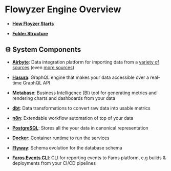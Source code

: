 # Flowyzer Engine Overview

- **[How Floyzer Starts](./starting_flow.md)**

- **[Folder Structure](./folder-overview/folder_structure.md)**

## ⚙️ System Components

- **[Airbyte](./system-components-overview/airbyte.md)**: Data integration platform for importing data from a [variety of sources](https://github.com/faros-ai/airbyte-connectors) (even [more sources](https://github.com/airbytehq/airbyte/tree/master/airbyte-integrations/connectors))

- **[Hasura](./system-components-overview/metabase.md)**: GraphQL engine that makes your data accessible over a real-time GraphQL API

- **[Metabase](./system-components-overview/metabase.md)**: Business Intelligence (BI) tool for generating metrics and rendering charts and dashboards from your data

- **[dbt](./system-components-overview/Data-transformation-dbt.md)**: Data transformations to convert raw data into usable metrics
- **[n8n](https://n8n.io/)**: Extendable workflow automation of top of your data
- **[PostgreSQL](https://www.postgresql.org)**: Stores all the your data in canonical representation
- **[Docker](https://www.docker.com)**: Container runtime to run the services
- **[Flyway](https://flywaydb.org)**: Schema evolution for the database schema
- **[Faros Events CLI](https://github.com/faros-ai/faros-events-cli)**: CLI for reporting events to Faros platform, e.g builds & deployments from your CI/CD pipelines
